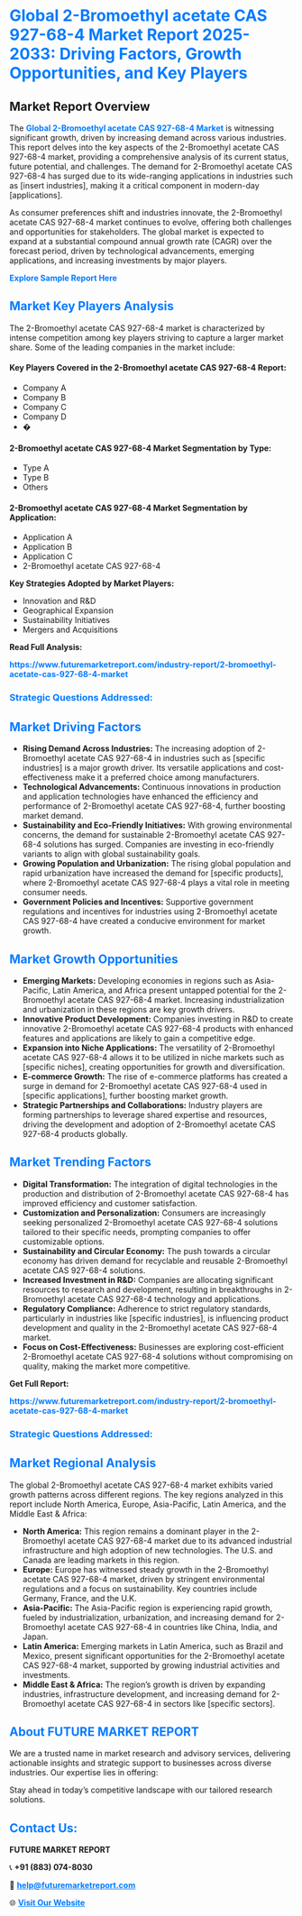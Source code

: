 <h1 style="color: #007BFF;">Global 2-Bromoethyl acetate CAS 927-68-4 Market Report 2025-2033: Driving Factors, Growth Opportunities, and Key Players</h1>

<section id="overview">
<h2>Market Report Overview</h2>
<p>The <a href="https://www.futuremarketreport.com/industry-report/2-bromoethyl-acetate-cas-927-68-4-market" style="color: #007BFF; text-decoration: none;"><strong>Global 2-Bromoethyl acetate CAS 927-68-4 Market</strong></a> is witnessing significant growth, driven by increasing demand across various industries. This report delves into the key aspects of the 2-Bromoethyl acetate CAS 927-68-4 market, providing a comprehensive analysis of its current status, future potential, and challenges. The demand for 2-Bromoethyl acetate CAS 927-68-4 has surged due to its wide-ranging applications in industries such as [insert industries], making it a critical component in modern-day [applications].</p>
<p>As consumer preferences shift and industries innovate, the 2-Bromoethyl acetate CAS 927-68-4 market continues to evolve, offering both challenges and opportunities for stakeholders. The global market is expected to expand at a substantial compound annual growth rate (CAGR) over the forecast period, driven by technological advancements, emerging applications, and increasing investments by major players.</p>
</section>

<section id="overview">
<p><a href="https://www.futuremarketreport.com/request-sample/reportId=113230" style="color: #007BFF; text-decoration: none;"><strong>Explore Sample Report Here</strong></a></p>
</section>

<section id="key-players">
<h2 style="color: #007BFF;">Market Key Players Analysis</h2>
<p>The 2-Bromoethyl acetate CAS 927-68-4 market is characterized by intense competition among key players striving to capture a larger market share. Some of the leading companies in the market include:</p>
<h4>Key Players Covered in the 2-Bromoethyl acetate CAS 927-68-4 Report:</h4>
<ul><li>Company A</li><li>Company B</li><li>Company C</li><li>Company D</li><li>�</li></ul>
<h4>2-Bromoethyl acetate CAS 927-68-4 Market Segmentation by Type:</h4>
<ul><li>Type A</li><li>Type B</li><li>Others</li></ul>

<h4>2-Bromoethyl acetate CAS 927-68-4 Market Segmentation by Application:</h4>
<ul><li>Application A</li><li>Application B</li><li>Application C</li><li>2-Bromoethyl acetate CAS 927-68-4</li></ul>
<p><strong>Key Strategies Adopted by Market Players:</strong></p>
<ul>
<li>Innovation and R&D</li>
<li>Geographical Expansion</li>
<li>Sustainability Initiatives</li>
<li>Mergers and Acquisitions</li>
</ul>
</section>

<section>
<p><strong>Read Full Analysis: </strong></p><a href="https://www.futuremarketreport.com/industry-report/2-bromoethyl-acetate-cas-927-68-4-market" style="color: #007BFF; text-decoration: none;"><strong>https://www.futuremarketreport.com/industry-report/2-bromoethyl-acetate-cas-927-68-4-market</strong></a>
<h3 style="color: #007BFF;">Strategic Questions Addressed:</h3>
</section>

<section id="driving-factors">
<h2 style="color: #007BFF;">Market Driving Factors</h2>
<ul>
<li><strong>Rising Demand Across Industries:</strong> The increasing adoption of 2-Bromoethyl acetate CAS 927-68-4 in industries such as [specific industries] is a major growth driver. Its versatile applications and cost-effectiveness make it a preferred choice among manufacturers.</li>
<li><strong>Technological Advancements:</strong> Continuous innovations in production and application technologies have enhanced the efficiency and performance of 2-Bromoethyl acetate CAS 927-68-4, further boosting market demand.</li>
<li><strong>Sustainability and Eco-Friendly Initiatives:</strong> With growing environmental concerns, the demand for sustainable 2-Bromoethyl acetate CAS 927-68-4 solutions has surged. Companies are investing in eco-friendly variants to align with global sustainability goals.</li>
<li><strong>Growing Population and Urbanization:</strong> The rising global population and rapid urbanization have increased the demand for [specific products], where 2-Bromoethyl acetate CAS 927-68-4 plays a vital role in meeting consumer needs.</li>
<li><strong>Government Policies and Incentives:</strong> Supportive government regulations and incentives for industries using 2-Bromoethyl acetate CAS 927-68-4 have created a conducive environment for market growth.</li>
</ul>
</section>

<section id="growth-opportunities">
<h2 style="color: #007BFF;">Market Growth Opportunities</h2>
<ul>
<li><strong>Emerging Markets:</strong> Developing economies in regions such as Asia-Pacific, Latin America, and Africa present untapped potential for the 2-Bromoethyl acetate CAS 927-68-4 market. Increasing industrialization and urbanization in these regions are key growth drivers.</li>
<li><strong>Innovative Product Development:</strong> Companies investing in R&D to create innovative 2-Bromoethyl acetate CAS 927-68-4 products with enhanced features and applications are likely to gain a competitive edge.</li>
<li><strong>Expansion into Niche Applications:</strong> The versatility of 2-Bromoethyl acetate CAS 927-68-4 allows it to be utilized in niche markets such as [specific niches], creating opportunities for growth and diversification.</li>
<li><strong>E-commerce Growth:</strong> The rise of e-commerce platforms has created a surge in demand for 2-Bromoethyl acetate CAS 927-68-4 used in [specific applications], further boosting market growth.</li>
<li><strong>Strategic Partnerships and Collaborations:</strong> Industry players are forming partnerships to leverage shared expertise and resources, driving the development and adoption of 2-Bromoethyl acetate CAS 927-68-4 products globally.</li>
</ul>
</section>

<section id="trending-factors">
<h2 style="color: #007BFF;">Market Trending Factors</h2>
<ul>
<li><strong>Digital Transformation:</strong> The integration of digital technologies in the production and distribution of 2-Bromoethyl acetate CAS 927-68-4 has improved efficiency and customer satisfaction.</li>
<li><strong>Customization and Personalization:</strong> Consumers are increasingly seeking personalized 2-Bromoethyl acetate CAS 927-68-4 solutions tailored to their specific needs, prompting companies to offer customizable options.</li>
<li><strong>Sustainability and Circular Economy:</strong> The push towards a circular economy has driven demand for recyclable and reusable 2-Bromoethyl acetate CAS 927-68-4 solutions.</li>
<li><strong>Increased Investment in R&D:</strong> Companies are allocating significant resources to research and development, resulting in breakthroughs in 2-Bromoethyl acetate CAS 927-68-4 technology and applications.</li>
<li><strong>Regulatory Compliance:</strong> Adherence to strict regulatory standards, particularly in industries like [specific industries], is influencing product development and quality in the 2-Bromoethyl acetate CAS 927-68-4 market.</li>
<li><strong>Focus on Cost-Effectiveness:</strong> Businesses are exploring cost-efficient 2-Bromoethyl acetate CAS 927-68-4 solutions without compromising on quality, making the market more competitive.</li>
</ul>
</section>

<section>
<p><strong>Get Full Report: </strong></p><a href="https://www.futuremarketreport.com/industry-report/2-bromoethyl-acetate-cas-927-68-4-market" style="color: #007BFF; text-decoration: none;"><strong>https://www.futuremarketreport.com/industry-report/2-bromoethyl-acetate-cas-927-68-4-market</strong></a>
<h3 style="color: #007BFF;">Strategic Questions Addressed:</h3>
</section>


<section id="regional-analysis">
<h2 style="color: #007BFF;">Market Regional Analysis</h2>
<p>The global 2-Bromoethyl acetate CAS 927-68-4 market exhibits varied growth patterns across different regions. The key regions analyzed in this report include North America, Europe, Asia-Pacific, Latin America, and the Middle East & Africa:</p>
<ul>
<li><strong>North America:</strong> This region remains a dominant player in the 2-Bromoethyl acetate CAS 927-68-4 market due to its advanced industrial infrastructure and high adoption of new technologies. The U.S. and Canada are leading markets in this region.</li>
<li><strong>Europe:</strong> Europe has witnessed steady growth in the 2-Bromoethyl acetate CAS 927-68-4 market, driven by stringent environmental regulations and a focus on sustainability. Key countries include Germany, France, and the U.K.</li>
<li><strong>Asia-Pacific:</strong> The Asia-Pacific region is experiencing rapid growth, fueled by industrialization, urbanization, and increasing demand for 2-Bromoethyl acetate CAS 927-68-4 in countries like China, India, and Japan.</li>
<li><strong>Latin America:</strong> Emerging markets in Latin America, such as Brazil and Mexico, present significant opportunities for the 2-Bromoethyl acetate CAS 927-68-4 market, supported by growing industrial activities and investments.</li>
<li><strong>Middle East & Africa:</strong> The region’s growth is driven by expanding industries, infrastructure development, and increasing demand for 2-Bromoethyl acetate CAS 927-68-4 in sectors like [specific sectors].</li>
</ul>
</section>

<footer>
<h2 style="color: #007BFF;">About FUTURE MARKET REPORT</h2>
<p>We are a trusted name in market research and advisory services, delivering actionable insights and strategic support to businesses across diverse industries. Our expertise lies in offering:</p>

<p>Stay ahead in today’s competitive landscape with our tailored research solutions.</p>

<h2 style="color: #007BFF;">Contact Us:</h2>
<p><strong>FUTURE MARKET REPORT</strong></p>
<p>📞 <strong>+91 (883) 074-8030</strong></p>
<p>📧 <strong><a href="mailto:help@futuremarketreport.com" style="color: #007BFF;">help@futuremarketreport.com</a></strong></p>
<p>🌐 <strong><a href="https://www.futuremarketreport.com/" style="color: #007BFF;">Visit Our Website</a></strong></p>
</footer>